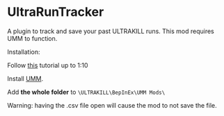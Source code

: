 # UltraRunTracker

A plugin to track and save your past ULTRAKILL runs. 
This mod requires UMM to function.

Installation:

Follow [this](https://www.youtube.com/watch?v=meNiXcbPh_s) tutorial up to 1:10

Install [UMM](https://github.com/Temperz87/ultra-mod-manager).

Add **the whole folder** to `\ULTRAKILL\BepInEx\UMM Mods\`

Warning: having the .csv file open will cause the mod to not save the file.
